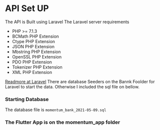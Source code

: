 # API Set UP

The API is Built using Laravel
The Laravel server requirements

- PHP >= 7.1.3
- BCMath PHP Extension
- Ctype PHP Extension
- JSON PHP Extension
- Mbstring PHP Extension
- OpenSSL PHP Extension
- PDO PHP Extension
- Tokenizer PHP Extension
- XML PHP Extension

[Readmore at Laravel](https://laravel.com/docs/5.8)
There are database Seeders on the Bannk Foolder for Laravel to start the data. Otherwise I included the sql file on bellow.

### Starting Database
The database file is `momentum_bank_2021-05-09.sql`

### The Flutter App is on the momentum_app folder
